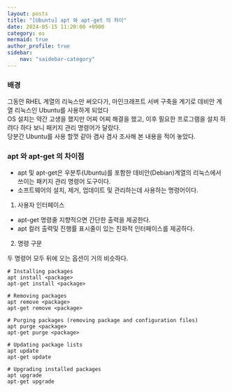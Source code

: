 ```yaml
---
layout: posts
title: "[Ubuntu] apt 와 apt-get 의 차이" 
date: 2024-05-15 11:20:00 +0900
category: os
mermaid: true
author_profile: true
sidebar:
    nav: "saidebar-category"
---
```


### 배경

그동안 RHEL 계열의 리눅스만 써오다가, 마인크래프트 서버 구축을 계기로 데비안 계열 리눅스인 Ubuntu를 사용하게 되었다  
OS 설치는 약간 고생을 했지만 어찌 어찌 해결을 했고, 이후 필요한 프로그램을 설치 하려다 하다 보니 패키지 관리 명령어가 달랐다.  
당분간 Ubuntu를 사용 할껏 같아 겸사 겸사 조사해 본 내용을 적어 놓았다.  

### apt 와 apt-get 의 차이점

- apt 및 apt-get은 우분투(Ubuntu)를 포함한 데비안(Debian)계열의 리눅스에서 쓰이는 패키지 관리 명령어 도구이다.
- 소프트웨어의 설치, 제거, 업데이트 및 관리하는데 사용하는 명령어이다.


1. 사용자 인터페이스

- apt-get 명령줄 지향적으면 간단한 출력을 제공한다.
- apt 컬러 출력및 진행률 표시줄이 있는 친화적 인터페이스를 제공하다.

2. 명령 구문

두 명령어 모두 뒤에 오는 옵션이 거의 비슷하다.

```
# Installing packages
apt install <package>
apt-get install <package>

# Removing packages
apt remove <package>
apt-get remove <package>

# Purging packages (removing package and configuration files)
apt purge <package>
apt-get purge <package>

# Updating package lists
apt update
apt-get update

# Upgrading installed packages
apt upgrade
apt-get upgrade
````